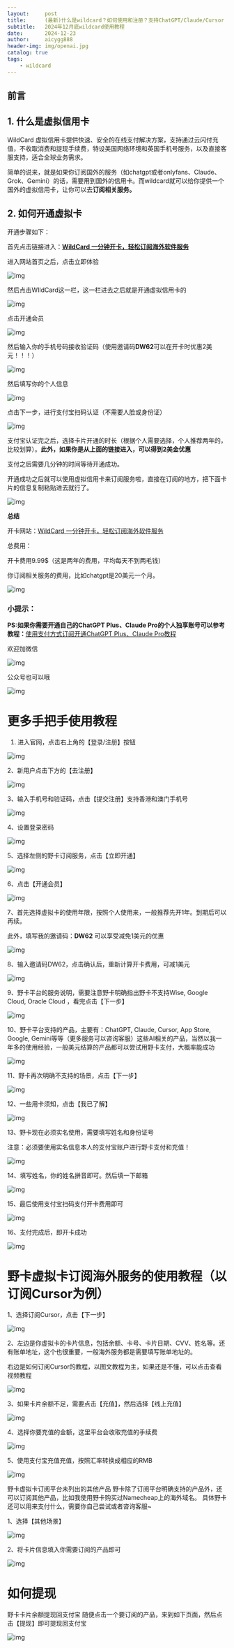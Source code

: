 ```yaml
---
layout:     post
title:      (最新)什么是wildcard？如何使用和注册？支持ChatGPT/Claude/Cursor
subtitle:   2024年12月底wildcard使用教程
date:       2024-12-23
author:     aicygg888
header-img: img/openai.jpg
catalog: true
tags:
    - wildcard
---
```


## 前言

## **1. 什么是虚拟信用卡**

WildCard 虚拟信用卡提供快速、安全的在线支付解决方案，支持通过云闪付充值，不收取消费和提现手续费，特设美国网络环境和英国手机号服务，以及直接客服支持，适合全球业务需求。

简单的说来，就是如果你订阅国外的服务（如chatgpt或者onlyfans、Claude、Grok、Gemini）的话，需要用到国外的信用卡。而wildcard就可以给你提供一个国外的虚拟信用卡，让你可以去**订阅相关服务。**

## **2. 如何开通虚拟卡**

开通步骤如下：

首先点击链接进入：[**WildCard 一分钟开卡，轻松订阅海外软件服务**](https://littlemagic8.github.io/pay/)

进入网站首页之后，点击立即体验

![img](https://pica.zhimg.com/80/v2-3ccbbcdb9f836ec406075dbafe7f3710_720w.png)



然后点击WIldCard这一栏，这一栏进去之后就是开通虚拟信用卡的

![img](https://pica.zhimg.com/80/v2-34d985d2dc0f37545674658a213d5df9_720w.png)



点击开通会员

![img](https://picx.zhimg.com/80/v2-b1cb8ce2f5900bca18960e5369eae9aa_720w.png)

然后输入你的手机号码接收验证码（使用邀请码**DW62**可以在开卡时优惠2美元！！！）

![img](https://picx.zhimg.com/80/v2-f982985998b594bfa0536c828b2dc76a_720w.png)

然后填写你的个人信息

![img](https://picx.zhimg.com/80/v2-e1e20d035cd2f39db2b631a72704280b_720w.png)



点击下一步，进行支付宝扫码认证（不需要人脸或身份证）

![img](https://picx.zhimg.com/80/v2-af3242d2cf7b1f2a82b109b460079cd3_720w.png)



支付宝认证完之后，选择卡片开通的时长（根据个人需要选择，个人推荐两年的，比较划算）。**此外，如果你是从上面的链接进入，可以得到2美金优惠**

支付之后需要几分钟的时间等待开通成功。

开通成功之后就可以使用虚拟信用卡来订阅服务啦，直接在订阅的地方，把下面卡片的信息复制粘贴进去就行了。

![img](https://pic1.zhimg.com/80/v2-9d0ff67814bc1d0b81576fb6e84acae1_720w.png)

**总结**

开卡网站：[WildCard 一分钟开卡，轻松订阅海外软件服务](https://littlemagic8.github.io/pay/)

总费用：

开卡费用9.99$（这是两年的费用，平均每天不到两毛钱）

你订阅相关服务的费用，比如chatgpt是20美元一个月。

![img](https://picx.zhimg.com/80/v2-d860f2013dbb4c58710d07f3fa32fe04_720w.png)

### **小提示：**

**PS:如果你需要开通自己的ChatGPT Plus、Claude Pro的个人独享账号可以参考教程：**[使用支付方式订阅开通ChatGPT Plus、Claude Pro教程](https://littlemagic8.github.io/2024/12/09/ChatGPT-and-Cluade/)

欢迎加微信

![img](https://picx.zhimg.com/80/v2-b1c8f90bffc8b2f4f32ab07a08a4ede6_720w.png)

公众号也可以哦

![img](https://pic1.zhimg.com/80/v2-4e622b64238b20948a02e0c988ca5704_720w.png)



# 更多手把手使用教程

1. 进入官网，点击右上角的【登录/注册】按钮

![img](https://picx.zhimg.com/80/v2-860a1b2f7295c5de0d3053a4ea711eec_720w.jpg)

2、新用户点击下方的【去注册】

![img](https://pic1.zhimg.com/80/v2-88b468698f46d0012cbb547f8c3c3cfb_720w.jpg)

3、输入手机号和验证码，点击【提交注册】支持香港和澳门手机号

![img](https://pica.zhimg.com/80/v2-85075d658c6f8934f42463618f7ba3a1_720w.jpg)

4、设置登录密码

![img](https://pic1.zhimg.com/80/v2-832550bbc5b246d53d5cac0c4f4231f9_720w.jpg)

5、选择左侧的野卡订阅服务，点击【立即开通】

![img](https://pic1.zhimg.com/80/v2-835d42380498702705665b2ce40af6f1_720w.jpg)

6、点击【开通会员】

![img](https://pica.zhimg.com/80/v2-b6625c133823e6561bd68e5970fdcabf_720w.jpg)

7、首先选择虚拟卡的使用年限，按照个人使用来，一般推荐先开1年。到期后可以再续。

此外，填写我的邀请码：**DW62** 可以享受减免1美元的优惠

![img](https://picx.zhimg.com/80/v2-8aa3671704375af82e107d445a172d11_720w.jpg)

8、输入邀请码DW62，点击确认后，重新计算开卡费用，可减1美元

![img](https://pic1.zhimg.com/80/v2-67a0a5e6e9ed3070343e632273515d5d_720w.jpg)

9、野卡平台的服务说明，需要注意野卡明确指出野卡不支持Wise, Google Cloud, Oracle Cloud ，看完点击【下一步】

![img](https://pic1.zhimg.com/80/v2-d8a93789f7f6f54871fdbd6fee0add95_720w.jpg)

10、野卡平台支持的产品，主要有：ChatGPT, Claude, Cursor, App Store, Google, Gemini等等（更多服务可以咨询客服）这些AI相关的产品，当然以我一年多的使用经验，一般美元结算的产品都可以尝试用野卡支付，大概率能成功

![img](https://pic1.zhimg.com/80/v2-c51fdd595cc1c3a28a5ba85030cc303f_720w.jpg)

11、野卡再次明确不支持的场景，点击【下一步】

![img](https://picx.zhimg.com/80/v2-487a6c1c3abb3c24608bcb3e30b07de7_720w.jpg)

12、一些用卡须知，点击【我已了解】

![img](https://pic1.zhimg.com/80/v2-2db25e112525648740b9e04ced9414bf_720w.jpg)



13、野卡现在必须实名使用，需要填写姓名和身份证号

注意：必须要使用实名信息本人的支付宝账户进行野卡支付和充值！

![img](https://picx.zhimg.com/80/v2-e108e348ff9eb73a7934bd6b1d17b1c4_720w.jpg)

14、填写姓名，你的姓名拼音即可。然后填一下邮箱

![img](https://picx.zhimg.com/80/v2-f2d75c32c54c1365b99959513a095911_720w.jpg)

15、最后使用支付宝扫码支付开卡费用即可

![img](https://pica.zhimg.com/80/v2-28eace2696c6bdefbb547f06cd2c4d0f_720w.jpg)

16、支付完成后，即开卡成功

![img](https://pic1.zhimg.com/80/v2-2621959d0357e498a0bca1cfe91d426c_720w.jpg)

# 野卡虚拟卡订阅海外服务的使用教程（以订阅Cursor为例）

1、选择订阅Cursor，点击【下一步】

![img](https://pic1.zhimg.com/80/v2-45a74708aa8f04f22cb4801d4c835606_720w.jpg)

2、左边是你虚拟卡的卡片信息，包括余额、卡号、卡片日期、CVV、姓名等。还有账单地址，这个也很重要，一般海外服务都是需要填写账单地址的。

右边是如何订阅Cursor的教程，以图文教程为主，如果还是不懂，可以点击查看视频教程

![img](https://picx.zhimg.com/80/v2-12aa5e99331f7c7aae7bdba4b1556bbe_720w.jpg)



3、如果卡片余额不足，需要点击【充值】，然后选择【线上充值】

![img](https://pica.zhimg.com/80/v2-f6c4a895590ddbfd973a476b7d802543_720w.jpg)



4、选择你要充值的金额，这里平台会收取充值的手续费

![img](https://picx.zhimg.com/80/v2-b77103a85408af187a25e62512c8763c_720w.jpg)



5、使用支付宝充值充值，按照汇率转换成相应的RMB

![img](https://picx.zhimg.com/80/v2-3f284964d47e7a9cccfbeb1a4769ce12_720w.jpg)



野卡虚拟卡订阅平台未列出的其他产品 野卡除了订阅平台明确支持的产品外，还可以订阅其他产品，比如我使用野卡购买过Namecheap上的海外域名。 具体野卡还可以用来支付什么，需要你自己尝试或者咨询客服~

1、选择【其他场景】

![img](https://picx.zhimg.com/80/v2-a048a96857272739fcb33454d7a01220_720w.jpg)

2、将卡片信息填入你需要订阅的产品即可

![img](https://pica.zhimg.com/80/v2-5f4d703a017442075df84c2587143204_720w.jpg)

# 如何提现

野卡卡片余额提现回支付宝 随便点击一个要订阅的产品，来到如下页面，然后点击【提现】即可提现回支付宝

![img](https://picx.zhimg.com/80/v2-ec25043ea63c2b03ca25072f98a7d24d_720w.jpg)



